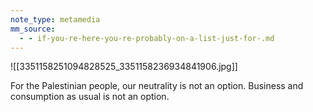 ```yaml
---
note_type: metamedia
mm_source:
  - - if-you-re-here-you-re-probably-on-a-list-just-for-.md
---
```


![[3351158251094828525_3351158236934841906.jpg]]

For the Palestinian people, our
neutrality is not an option. Business
and consumption as usual is not an
option.

